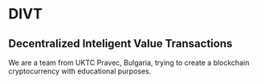 # DIVT

## Decentralized Inteligent Value Transactions

We are a team from UKTC Pravec, Bulgaria, trying to create a blockchain cryptocurrency with educational purposes.
